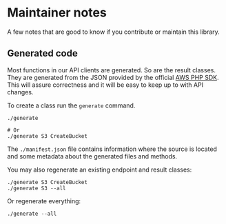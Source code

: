 # Maintainer notes

A few notes that are good to know if you contribute or maintain this library.

## Generated code

Most functions in our API clients are generated. So are the result classes. They
are generated from the JSON provided by the official [AWS PHP SDK](https://github.com/aws/aws-sdk-php).
This will assure correctness and it will be easy to keep up to with API changes.

To create a class run the `generate` command.

```cli
./generate

# Or
./generate S3 CreateBucket
```

The `./manifest.json` file contains information where the source is located
and some metadata about the generated files and methods.

You may also regenerate an existing endpoint and result classes:

```cli
./generate S3 CreateBucket
./generate S3 --all
```

Or regenerate everything:

```cli
./generate --all
```
